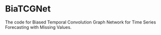 # BiaTCGNet
The code for Biased Temporal Convolution Graph Network for Time Series Forecasting with Missing Values. 
